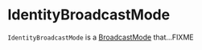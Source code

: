 # IdentityBroadcastMode

`IdentityBroadcastMode` is a [BroadcastMode](BroadcastMode.md) that...FIXME
